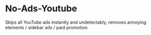 # No-Ads-Youtube
Skips all YouTube ads instantly and undetectably, removes annoying elements / sidebar ads / paid promotion
